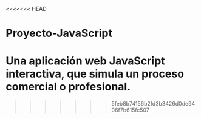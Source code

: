 <<<<<<< HEAD
# Proyecto-JavaScript
Una aplicación web JavaScript interactiva, que simula un proceso comercial o profesional.
=======

>>>>>>> 5feb8b74156b2fd3b3426d0de9406f7b615fc507
